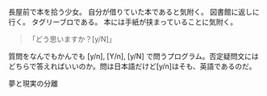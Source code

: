 長屋前で本を拾う少女。
自分が借りていた本であると気附く。
図書館に返しに行く。
タグリーブロである。
本には手紙が挟まっていることに気附く。

> 「どう思いますか？[y/N]」

質問をなんでもかんでも [y/n], [Y/n], [y/N] で問うプログラム。否定疑問文にはどちらで答えればいいのか。問は日本語だけど[y/n]はそも、英語であるのだ。

夢と現実の分離
